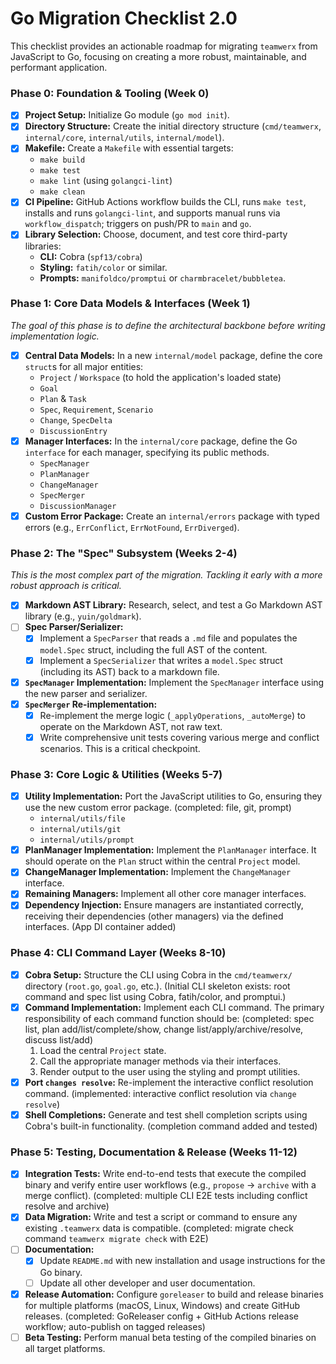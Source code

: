 # Go Migration Checklist 2.0

This checklist provides an actionable roadmap for migrating `teamwerx` from JavaScript to Go, focusing on creating a more robust, maintainable, and performant application.

### Phase 0: Foundation & Tooling (Week 0)

-   [x] **Project Setup:** Initialize Go module (`go mod init`).
-   [x] **Directory Structure:** Create the initial directory structure (`cmd/teamwerx`, `internal/core`, `internal/utils`, `internal/model`).
-   [x] **Makefile:** Create a `Makefile` with essential targets:
    -   `make build`
    -   `make test`
    -   `make lint` (using `golangci-lint`)
    -   `make clean`
-   [x] **CI Pipeline:** GitHub Actions workflow builds the CLI, runs `make test`, installs and runs `golangci-lint`, and supports manual runs via `workflow_dispatch`; triggers on push/PR to `main` and `go`.
-   [x] **Library Selection:** Choose, document, and test core third-party libraries:
    -   **CLI:** Cobra (`spf13/cobra`)
    -   **Styling:** `fatih/color` or similar.
    -   **Prompts:** `manifoldco/promptui` or `charmbracelet/bubbletea`.

### Phase 1: Core Data Models & Interfaces (Week 1)

*The goal of this phase is to define the architectural backbone before writing implementation logic.*

-   [x] **Central Data Models:** In a new `internal/model` package, define the core `struct`s for all major entities:
    -   `Project` / `Workspace` (to hold the application's loaded state)
    -   `Goal`
    -   `Plan` & `Task`
    -   `Spec`, `Requirement`, `Scenario`
    -   `Change`, `SpecDelta`
    -   `DiscussionEntry`
-   [x] **Manager Interfaces:** In the `internal/core` package, define the Go `interface` for each manager, specifying its public methods.
    -   `SpecManager`
    -   `PlanManager`
    -   `ChangeManager`
    -   `SpecMerger`
    -   `DiscussionManager`
-   [x] **Custom Error Package:** Create an `internal/errors` package with typed errors (e.g., `ErrConflict`, `ErrNotFound`, `ErrDiverged`).

### Phase 2: The "Spec" Subsystem (Weeks 2-4)

*This is the most complex part of the migration. Tackling it early with a more robust approach is critical.*

-   [x] **Markdown AST Library:** Research, select, and test a Go Markdown AST library (e.g., `yuin/goldmark`).
-   [ ] **Spec Parser/Serializer:**
    -   [x] Implement a `SpecParser` that reads a `.md` file and populates the `model.Spec` struct, including the full AST of the content.
    -   [x] Implement a `SpecSerializer` that writes a `model.Spec` struct (including its AST) back to a markdown file.
-   [x] **`SpecManager` Implementation:** Implement the `SpecManager` interface using the new parser and serializer.
-   [x] **`SpecMerger` Re-implementation:**
    -   [x] Re-implement the merge logic (`_applyOperations`, `_autoMerge`) to operate on the Markdown AST, not raw text.
    -   [x] Write comprehensive unit tests covering various merge and conflict scenarios. This is a critical checkpoint.

### Phase 3: Core Logic & Utilities (Weeks 5-7)

-   [x] **Utility Implementation:** Port the JavaScript utilities to Go, ensuring they use the new custom error package. (completed: file, git, prompt)
    -   `internal/utils/file`
    -   `internal/utils/git`
    -   `internal/utils/prompt`
-   [x] **PlanManager Implementation:** Implement the `PlanManager` interface. It should operate on the `Plan` struct within the central `Project` model.
-   [x] **ChangeManager Implementation:** Implement the `ChangeManager` interface.
-   [x] **Remaining Managers:** Implement all other core manager interfaces.
-   [x] **Dependency Injection:** Ensure managers are instantiated correctly, receiving their dependencies (other managers) via the defined interfaces. (App DI container added)

### Phase 4: CLI Command Layer (Weeks 8-10)

-   [x] **Cobra Setup:** Structure the CLI using Cobra in the `cmd/teamwerx/` directory (`root.go`, `goal.go`, etc.). (Initial CLI skeleton exists: root command and spec list using Cobra, fatih/color, and promptui.)
-   [x] **Command Implementation:** Implement each CLI command. The primary responsibility of each command function should be: (completed: spec list, plan add/list/complete/show, change list/apply/archive/resolve, discuss list/add)
    1.  Load the central `Project` state.
    2.  Call the appropriate manager methods via their interfaces.
    3.  Render output to the user using the styling and prompt utilities.
-   [x] **Port `changes resolve`:** Re-implement the interactive conflict resolution command. (implemented: interactive conflict resolution via `change resolve`)
-   [x] **Shell Completions:** Generate and test shell completion scripts using Cobra's built-in functionality. (completion command added and tested)

### Phase 5: Testing, Documentation & Release (Weeks 11-12)

-   [x] **Integration Tests:** Write end-to-end tests that execute the compiled binary and verify entire user workflows (e.g., `propose` -> `archive` with a merge conflict). (completed: multiple CLI E2E tests including conflict resolve and archive)
-   [x] **Data Migration:** Write and test a script or command to ensure any existing `.teamwerx` data is compatible. (completed: migrate check command `teamwerx migrate check` with E2E)
-   [ ] **Documentation:**
    -   [x] Update `README.md` with new installation and usage instructions for the Go binary.
    -   [ ] Update all other developer and user documentation.
-   [x] **Release Automation:** Configure `goreleaser` to build and release binaries for multiple platforms (macOS, Linux, Windows) and create GitHub releases. (completed: GoReleaser config + GitHub Actions release workflow; auto-publish on tagged releases)
-   [ ] **Beta Testing:** Perform manual beta testing of the compiled binaries on all target platforms.
